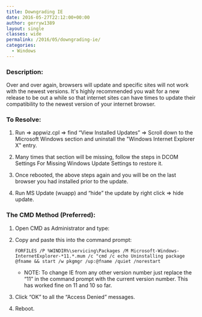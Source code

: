 ```yaml
---
title: Downgrading IE
date: 2016-05-27T22:12:00+00:00
author: gerryw1389
layout: single
classes: wide
permalink: /2016/05/downgrading-ie/
categories:
  - Windows
---
```

<!--more-->

### Description:

Over and over again, browsers will update and specific sites will not work with the newest versions. It's highly recommended you wait for a new release to be out a while so that internet sites can have times to update their compatibility to the newest version of your internet browser.

### To Resolve:

1. Run => appwiz.cpl => find &#8220;View Installed Updates&#8221; => Scroll down to the Microsoft Windows section and uninstall the "Windows Internet Explorer X" entry.

2. Many times that section will be missing, follow the steps in DCOM Settings For Missing Windows Update Settings to restore it.

3. Once rebooted, the above steps again and you will be on the last browser you had installed prior to the update.

4. Run MS Update (wuapp) and &#8220;hide&#8221; the update by right click => hide update.

### The CMD Method (Preferred):

1. Open CMD as Administrator and type:

2. Copy and paste this into the command prompt:

   ```console
   FORFILES /P %WINDIR%\servicing\Packages /M Microsoft-Windows-InternetExplorer-*11.*.mum /c "cmd /c echo Uninstalling package @fname && start /w pkgmgr /up:@fname /quiet /norestart
   ```

   - NOTE: To change IE from any other version number just replace the &#8220;11&#8221; in the command prompt with the current version number. This has worked fine on 11 and 10 so far.

3. Click &#8220;OK&#8221; to all the &#8220;Access Denied&#8221; messages.

4. Reboot.